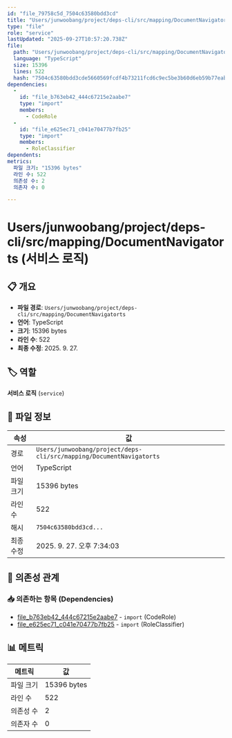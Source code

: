 ```yaml
---
id: "file_79758c5d_7504c63580bdd3cd"
title: "Users/junwoobang/project/deps-cli/src/mapping/DocumentNavigatorts (서비스 로직)"
type: "file"
role: "service"
lastUpdated: "2025-09-27T10:57:20.738Z"
file:
  path: "Users/junwoobang/project/deps-cli/src/mapping/DocumentNavigatorts"
  language: "TypeScript"
  size: 15396
  lines: 522
  hash: "7504c63580bdd3cde5660569fcdf4b73211fcd6c9ec5be3b60d6eb59b77eab34"
dependencies:
  -
    id: "file_b763eb42_444c67215e2aabe7"
    type: "import"
    members:
      - CodeRole
  -
    id: "file_e625ec71_c041e70477b7fb25"
    type: "import"
    members:
      - RoleClassifier
dependents:
metrics:
  파일 크기: "15396 bytes"
  라인 수: 522
  의존성 수: 2
  의존자 수: 0

---
```


# Users/junwoobang/project/deps-cli/src/mapping/DocumentNavigatorts (서비스 로직)

## 📋 개요

- **파일 경로**: `Users/junwoobang/project/deps-cli/src/mapping/DocumentNavigatorts`
- **언어**: TypeScript
- **크기**: 15396 bytes
- **라인 수**: 522
- **최종 수정**: 2025. 9. 27.

## 🏷️ 역할

**서비스 로직** (`service`)

## 📄 파일 정보

| 속성 | 값 |
|------|----|
| 경로 | `Users/junwoobang/project/deps-cli/src/mapping/DocumentNavigatorts` |
| 언어 | TypeScript |
| 파일 크기 | 15396 bytes |
| 라인 수 | 522 |
| 해시 | `7504c63580bdd3cd...` |
| 최종 수정 | 2025. 9. 27. 오후 7:34:03 |

## 🔗 의존성 관계

### 📥 의존하는 항목 (Dependencies)

- [file_b763eb42_444c67215e2aabe7](file_b763eb42_444c67215e2aabe7.md) - `import` (CodeRole)
- [file_e625ec71_c041e70477b7fb25](file_e625ec71_c041e70477b7fb25.md) - `import` (RoleClassifier)

## 📊 메트릭

| 메트릭 | 값 |
|--------|----|
| 파일 크기 | 15396 bytes |
| 라인 수 | 522 |
| 의존성 수 | 2 |
| 의존자 수 | 0 |


